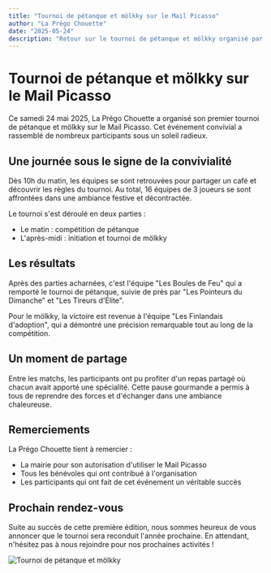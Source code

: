 ```yaml
---
title: "Tournoi de pétanque et mölkky sur le Mail Picasso"
author: "La Prégo Chouette"
date: "2025-05-24"
description: "Retour sur le tournoi de pétanque et mölkky organisé par La Prégo Chouette sur le Mail Picasso ce samedi 24 mai 2025."
---
```


# Tournoi de pétanque et mölkky sur le Mail Picasso

Ce samedi 24 mai 2025, La Prégo Chouette a organisé son premier tournoi de pétanque et mölkky sur le Mail Picasso. Cet événement convivial a rassemblé de nombreux participants sous un soleil radieux.

## Une journée sous le signe de la convivialité

Dès 10h du matin, les équipes se sont retrouvées pour partager un café et découvrir les règles du tournoi. Au total, 16 équipes de 3 joueurs se sont affrontées dans une ambiance festive et décontractée.

Le tournoi s'est déroulé en deux parties :
- Le matin : compétition de pétanque
- L'après-midi : initiation et tournoi de mölkky

## Les résultats

Après des parties acharnées, c'est l'équipe "Les Boules de Feu" qui a remporté le tournoi de pétanque, suivie de près par "Les Pointeurs du Dimanche" et "Les Tireurs d'Élite".

Pour le mölkky, la victoire est revenue à l'équipe "Les Finlandais d'adoption", qui a démontré une précision remarquable tout au long de la compétition.

## Un moment de partage

Entre les matchs, les participants ont pu profiter d'un repas partagé où chacun avait apporté une spécialité. Cette pause gourmande a permis à tous de reprendre des forces et d'échanger dans une ambiance chaleureuse.

## Remerciements

La Prégo Chouette tient à remercier :
- La mairie pour son autorisation d'utiliser le Mail Picasso
- Tous les bénévoles qui ont contribué à l'organisation
- Les participants qui ont fait de cet événement un véritable succès

## Prochain rendez-vous

Suite au succès de cette première édition, nous sommes heureux de vous annoncer que le tournoi sera reconduit l'année prochaine. En attendant, n'hésitez pas à nous rejoindre pour nos prochaines activités !

![Tournoi de pétanque et mölkky](/images/tournoi-petanque-molky.jpg)